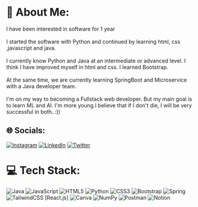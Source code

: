 # 💫 About Me:
I have been interested in software for 1 year<br><br>I started the software with Python and continued by learning html, css ,javascript and java.<br><br>I currently know Python and Java at an intermediate or advanced level. I think I have improved myself in html and css. I learned Bootstrap.<br><br>At the same time, we are currently learning SpringBoot and Microservice with a Java developer team.<br><br>I'm on my way to becoming a Fullstack web developer. But my main goal is to learn ML and AI. I'm more young.I believe that if I don't die, I will be very successful in both..:))


## 🌐 Socials:
[![Instagram](https://img.shields.io/badge/Instagram-%23E4405F.svg?logo=Instagram&logoColor=white)](https://www.instagram.com/keremkenan82/) [![LinkedIn](https://img.shields.io/badge/LinkedIn-%230077B5.svg?logo=linkedin&logoColor=white)](https://www.linkedin.com/in/kerem-kenan-eren-169b49253/) [![Twitter](https://img.shields.io/badge/Twitter-%231DA1F2.svg?logo=Twitter&logoColor=white)](https://twitter.com/KeremKenan82) 

# 💻 Tech Stack:
![Java](https://img.shields.io/badge/java-%23ED8B00.svg?style=flat&logo=java&logoColor=white) ![JavaScript](https://img.shields.io/badge/javascript-%23323330.svg?style=flat&logo=javascript&logoColor=%23F7DF1E) ![HTML5](https://img.shields.io/badge/html5-%23E34F26.svg?style=flat&logo=html5&logoColor=white) ![Python](https://img.shields.io/badge/python-3670A0?style=flat&logo=python&logoColor=ffdd54) ![CSS3](https://img.shields.io/badge/css3-%231572B6.svg?style=flat&logo=css3&logoColor=white) ![Bootstrap](https://img.shields.io/badge/bootstrap-%23563D7C.svg?style=flat&logo=bootstrap&logoColor=white) ![Spring](https://img.shields.io/badge/spring-%236DB33F.svg?style=flat&logo=spring&logoColor=white) ![TailwindCSS](https://img.shields.io/badge/tailwindcss-%2338B2AC.svg?style=flat&logo=tailwind-css&logoColor=white) [React.js] ![Canva](https://img.shields.io/badge/Canva-%2300C4CC.svg?style=flat&logo=Canva&logoColor=white) ![NumPy](https://img.shields.io/badge/numpy-%23013243.svg?style=flat&logo=numpy&logoColor=white) ![Postman](https://img.shields.io/badge/Postman-FF6C37?style=flat&logo=postman&logoColor=white) ![Notion](https://img.shields.io/badge/Notion-%23000000.svg?style=flat&logo=notion&logoColor=white)
